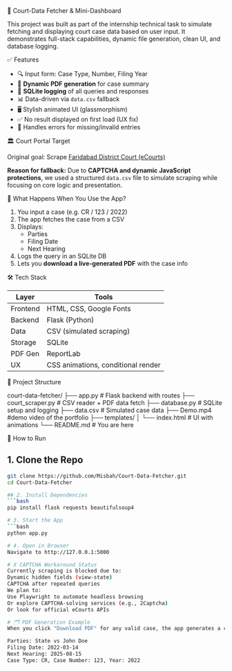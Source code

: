 🧾 Court-Data Fetcher & Mini-Dashboard

This project was built as part of the internship technical task to simulate fetching and displaying court case data based on user input. It demonstrates full-stack capabilities, dynamic file generation, clean UI, and database logging.


✅ Features

- 🔍 Input form: Case Type, Number, Filing Year
- 🧾 **Dynamic PDF generation** for case summary
- 💾 **SQLite logging** of all queries and responses
- 📊 Data-driven via `data.csv` fallback
- 🖥️ Stylish animated UI (glassmorphism)
- ✅ No result displayed on first load (UX fix)
- 🚫 Handles errors for missing/invalid entries


🏛️ Court Portal Target

Original goal: Scrape [Faridabad District Court (eCourts)](https://districts.ecourts.gov.in/faridabad)

**Reason for fallback:**
Due to **CAPTCHA and dynamic JavaScript protections**, we used a structured `data.csv` file to simulate scraping while focusing on core logic and presentation.

🔄 What Happens When You Use the App?

1. You input a case (e.g. CR / 123 / 2022)
2. The app fetches the case from a CSV
3. Displays:
   - Parties
   - Filing Date
   - Next Hearing
4. Logs the query in an SQLite DB
5. Lets you **download a live-generated PDF** with the case info

🛠️ Tech Stack

| Layer     | Tools                            |
|-----------|----------------------------------|
| Frontend  | HTML, CSS, Google Fonts          |
| Backend   | Flask (Python)                   |
| Data      | CSV (simulated scraping)         |
| Storage   | SQLite                           |
| PDF Gen   | ReportLab                        |
| UX        | CSS animations, conditional render|



📂 Project Structure

court-data-fetcher/
├── app.py # Flask backend with routes
├── court_scraper.py # CSV reader + PDF data fetch
├── database.py # SQLite setup and logging
├── data.csv # Simulated case data
├── Demo.mp4 #demo video of the portfolio
├── templates/
│ └── index.html # UI with animations
└── README.md # You are here


🚀 How to Run

## 1. Clone the Repo
```bash
git clone https://github.com/Misbah/Court-Data-Fetcher.git
cd Court-Data-Fetcher

## 2. Install Dependencies
```bash
pip install flask requests beautifulsoup4

# 3. Start the App
```bash
python app.py

# 4. Open in Browser
Navigate to http://127.0.0.1:5000

# X CAPTCHA Workaround Status
Currently scraping is blocked due to:
Dynamic hidden fields (view-state)
CAPTCHA after repeated queries
We plan to:
Use Playwright to automate headless browsing
Or explore CAPTCHA-solving services (e.g., 2Captcha)
Or look for official eCourts APIs

# 🗂️ PDF Generation Example
When you click "Download PDF" for any valid case, the app generates a clean PDF like:

Parties: State vs John Doe
Filing Date: 2022-03-14
Next Hearing: 2025-08-15
Case Type: CR, Case Number: 123, Year: 2022
